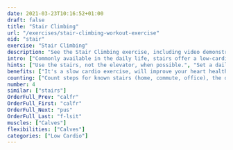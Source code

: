 ```yaml
---
date: 2021-03-23T10:16:52+01:00
draft: false
title: "Stair Climbing"
url: "/exercises/stair-climbing-workout-exercise"
eid: "stair"
exercise: "Stair Climbing"
description: "See the Stair Climbing exercise, including video demonstration, instructions on how-to perform, benefits, activated body parts and related exercises."
intro: ["Commonly available in the daily life, stairs offer a low-cardio exercise, easy to do without any planning or even sportswear."]
hints: ["Use the stairs, not the elevator, when possible.", "Set a daily goal for climbing floors.", "Use the stairs as a warmup exercise."]
benefits: ["It's a slow cardio exercise, will improve your heart health.", "Builds endurance.", "Effectively burns calories, helps reducing weight."]
counting: ["Count steps for known stairs (home, commute, office), the define a monthly goal of steps.", "Set a minimum of daily floors to climb.", "Measure or assume the height of floors, define how many are needed to climb the Everest, set such goal for a given period.", "If you don't have a smartwatch to count stairs: in a controlled environment put a basket on the ground floor with small objects inside, take one upstairs every time you climb, and count the results in the end of the day."]
number: 4
similar: ["stairs"]
OrderFull_Prev: "calfr"
OrderFull_First: "calfr"
OrderFull_Next: "pus"
OrderFull_Last: "f-lsit"
muscles: ["Calves"]
flexibilities: ["Calves"]
categories: ["Low Cardio"]
---
```

